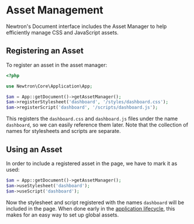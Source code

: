 # Asset Management

Newtron's Document interface includes the Asset Manager to help efficiently manage CSS and JavaScript assets.

## Registering an Asset

To register an asset in the asset manager:

```php
<?php

use Newtron\Core\Application\App;

$am = App::getDocument()->getAssetManager();
$am->registerStylesheet('dashboard', '/styles/dashboard.css');
$am->registerScript('dashboard', '/scripts/dashboard.js');
```

This registers the `dashboard.css` and `dashboard.js` files under the name `dashboard`, so we can easily reference them later. Note that the collection of names for stylesheets and scripts are separate.

## Using an Asset

In order to include a registered asset in the page, we have to mark it as used:

```php
$am = App::getDocument()->getAssetManager();
$am->useStylesheet('dashboard');
$am->useScript('dashboard');
```

Now the stylesheet and script registered with the names `dashboard` will be included in the page. When done early in the [application lifecycle](/architecture/lifecycle), this makes for an easy way to set up global assets.
